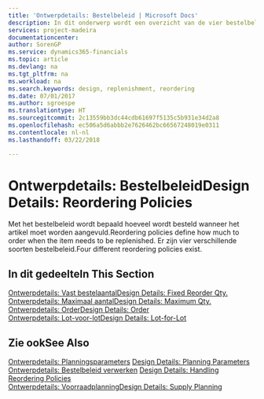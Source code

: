 ```yaml
---
title: 'Ontwerpdetails: Bestelbeleid | Microsoft Docs'
description: In dit onderwerp wordt een overzicht van de vier bestelbeleidsregels voor aanvulling gegeven.
services: project-madeira
documentationcenter: 
author: SorenGP
ms.service: dynamics365-financials
ms.topic: article
ms.devlang: na
ms.tgt_pltfrm: na
ms.workload: na
ms.search.keywords: design, replenishment, reordering
ms.date: 07/01/2017
ms.author: sgroespe
ms.translationtype: HT
ms.sourcegitcommit: 2c13559bb3dc44cdb61697f5135c5b931e34d2a8
ms.openlocfilehash: ec506a5d6abbb2e7626462bc66567248019e0311
ms.contentlocale: nl-nl
ms.lasthandoff: 03/22/2018

---
```

# <a name="design-details-reordering-policies"></a><span data-ttu-id="93dc9-103">Ontwerpdetails: Bestelbeleid</span><span class="sxs-lookup"><span data-stu-id="93dc9-103">Design Details: Reordering Policies</span></span>
<span data-ttu-id="93dc9-104">Met het bestelbeleid wordt bepaald hoeveel wordt besteld wanneer het artikel moet worden aangevuld.</span><span class="sxs-lookup"><span data-stu-id="93dc9-104">Reordering policies define how much to order when the item needs to be replenished.</span></span> <span data-ttu-id="93dc9-105">Er zijn vier verschillende soorten bestelbeleid.</span><span class="sxs-lookup"><span data-stu-id="93dc9-105">Four different reordering policies exist.</span></span>  

## <a name="in-this-section"></a><span data-ttu-id="93dc9-106">In dit gedeelte</span><span class="sxs-lookup"><span data-stu-id="93dc9-106">In This Section</span></span>  
[<span data-ttu-id="93dc9-107">Ontwerpdetails: Vast bestelaantal</span><span class="sxs-lookup"><span data-stu-id="93dc9-107">Design Details: Fixed Reorder Qty.</span></span>](design-details-fixed-reorder-qty.md)  
[<span data-ttu-id="93dc9-108">Ontwerpdetails: Maximaal aantal</span><span class="sxs-lookup"><span data-stu-id="93dc9-108">Design Details: Maximum Qty.</span></span>](design-details-maximum-qty.md)  
[<span data-ttu-id="93dc9-109">Ontwerpdetails: Order</span><span class="sxs-lookup"><span data-stu-id="93dc9-109">Design Details: Order</span></span>](design-details-order.md)  
[<span data-ttu-id="93dc9-110">Ontwerpdetails: Lot-voor-lot</span><span class="sxs-lookup"><span data-stu-id="93dc9-110">Design Details: Lot-for-Lot</span></span>](design-details-lot-for-lot.md)  

## <a name="see-also"></a><span data-ttu-id="93dc9-111">Zie ook</span><span class="sxs-lookup"><span data-stu-id="93dc9-111">See Also</span></span>  
<span data-ttu-id="93dc9-112">[Ontwerpdetails: Planningsparameters](design-details-planning-parameters.md) </span><span class="sxs-lookup"><span data-stu-id="93dc9-112">[Design Details: Planning Parameters](design-details-planning-parameters.md) </span></span>  
<span data-ttu-id="93dc9-113">[Ontwerpdetails: Bestelbeleid verwerken](design-details-handling-reordering-policies.md) </span><span class="sxs-lookup"><span data-stu-id="93dc9-113">[Design Details: Handling Reordering Policies](design-details-handling-reordering-policies.md) </span></span>  
[<span data-ttu-id="93dc9-114">Ontwerpdetails: Voorraadplanning</span><span class="sxs-lookup"><span data-stu-id="93dc9-114">Design Details: Supply Planning</span></span>](design-details-supply-planning.md)


